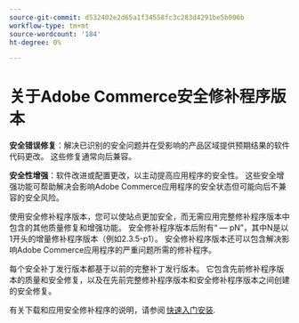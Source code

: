 ```yaml
---
source-git-commit: d532402e2d65a1f34558fc3c283d4291be5b006b
workflow-type: tm+mt
source-wordcount: '184'
ht-degree: 0%

---
```

# 关于Adobe Commerce安全修补程序版本

**安全错误修复**：解决已识别的安全问题并在受影响的产品区域提供预期结果的软件代码更改。 这些修复通常向后兼容。

**安全性增强**：软件改进或配置更改，以主动提高应用程序的安全性。 这些安全增强功能可帮助解决会影响Adobe Commerce应用程序的安全状态但可能向后不兼容的安全风险。

使用安全修补程序版本，您可以使站点更加安全，而无需应用完整修补程序版本中包含的其他质量修复和增强功能。 安全修补程序版本后附有“ — pN”，其中N是以1开头的增量修补程序版本（例如2.3.5-p1）。 安全修补程序版本还可以包含解决影响Adobe Commerce应用程序的严重问题所需的修补程序。

每个安全补丁发行版本都基于以前的完整补丁发行版本。 它包含先前修补程序版本的质量和安全修复，以及在先前完整修补程序版本和安全修补程序版本之间创建的安全修复。

有关下载和应用安全修补程序的说明，请参阅 [快速入门安装](../installation/composer.md#example---security-patch).
